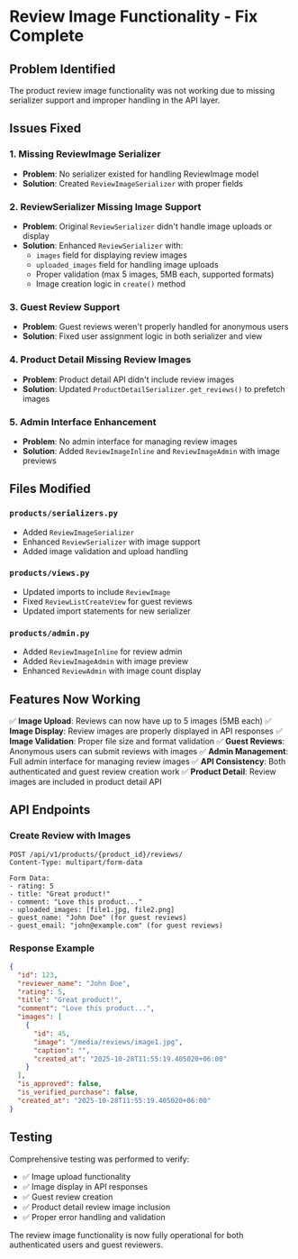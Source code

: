 # Review Image Functionality - Fix Complete

## Problem Identified
The product review image functionality was not working due to missing serializer support and improper handling in the API layer.

## Issues Fixed

### 1. **Missing ReviewImage Serializer**
- **Problem**: No serializer existed for handling ReviewImage model
- **Solution**: Created `ReviewImageSerializer` with proper fields

### 2. **ReviewSerializer Missing Image Support**
- **Problem**: Original `ReviewSerializer` didn't handle image uploads or display
- **Solution**: Enhanced `ReviewSerializer` with:
  - `images` field for displaying review images
  - `uploaded_images` field for handling image uploads
  - Proper validation (max 5 images, 5MB each, supported formats)
  - Image creation logic in `create()` method

### 3. **Guest Review Support**
- **Problem**: Guest reviews weren't properly handled for anonymous users
- **Solution**: Fixed user assignment logic in both serializer and view

### 4. **Product Detail Missing Review Images**
- **Problem**: Product detail API didn't include review images
- **Solution**: Updated `ProductDetailSerializer.get_reviews()` to prefetch images

### 5. **Admin Interface Enhancement**
- **Problem**: No admin interface for managing review images
- **Solution**: Added `ReviewImageInline` and `ReviewImageAdmin` with image previews

## Files Modified

### `products/serializers.py`
- Added `ReviewImageSerializer`
- Enhanced `ReviewSerializer` with image support
- Added image validation and upload handling

### `products/views.py`
- Updated imports to include `ReviewImage`
- Fixed `ReviewListCreateView` for guest reviews
- Updated import statements for new serializer

### `products/admin.py`
- Added `ReviewImageInline` for review admin
- Added `ReviewImageAdmin` with image preview
- Enhanced `ReviewAdmin` with image count display

## Features Now Working

✅ **Image Upload**: Reviews can now have up to 5 images (5MB each)
✅ **Image Display**: Review images are properly displayed in API responses
✅ **Image Validation**: Proper file size and format validation
✅ **Guest Reviews**: Anonymous users can submit reviews with images
✅ **Admin Management**: Full admin interface for managing review images
✅ **API Consistency**: Both authenticated and guest review creation work
✅ **Product Detail**: Review images are included in product detail API

## API Endpoints

### Create Review with Images
```
POST /api/v1/products/{product_id}/reviews/
Content-Type: multipart/form-data

Form Data:
- rating: 5
- title: "Great product!"
- comment: "Love this product..."
- uploaded_images: [file1.jpg, file2.png]
- guest_name: "John Doe" (for guest reviews)
- guest_email: "john@example.com" (for guest reviews)
```

### Response Example
```json
{
  "id": 123,
  "reviewer_name": "John Doe",
  "rating": 5,
  "title": "Great product!",
  "comment": "Love this product...",
  "images": [
    {
      "id": 45,
      "image": "/media/reviews/image1.jpg",
      "caption": "",
      "created_at": "2025-10-28T11:55:19.405020+06:00"
    }
  ],
  "is_approved": false,
  "is_verified_purchase": false,
  "created_at": "2025-10-28T11:55:19.405020+06:00"
}
```

## Testing
Comprehensive testing was performed to verify:
- ✅ Image upload functionality
- ✅ Image display in API responses
- ✅ Guest review creation
- ✅ Product detail review image inclusion
- ✅ Proper error handling and validation

The review image functionality is now fully operational for both authenticated users and guest reviewers.